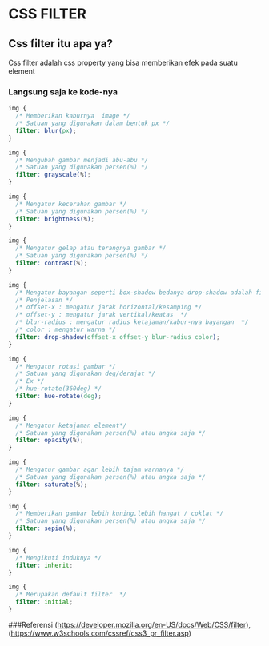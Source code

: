 # CSS FILTER

## Css filter itu apa ya?

Css filter adalah css property yang bisa memberikan efek pada suatu element

### Langsung saja ke kode-nya

```css
img {
  /* Memberikan kaburnya  image */
  /* Satuan yang digunakan dalam bentuk px */
  filter: blur(px);
}
```

```css
img {
  /* Mengubah gambar menjadi abu-abu */
  /* Satuan yang digunakan persen(%) */
  filter: grayscale(%);
}
```

```css
img {
  /* Mengatur kecerahan gambar */
  /* Satuan yang digunakan persen(%) */
  filter: brightness(%);
}
```

```css
img {
  /* Mengatur gelap atau terangnya gambar */
  /* Satuan yang digunakan persen(%) */
  filter: contrast(%);
}
```

```css
img {
  /* Mengatur bayangan seperti box-shadow bedanya drop-shadow adalah filter */
  /* Penjelasan */
  /* offset-x : mengatur jarak horizontal/kesamping */
  /* offset-y : mengatur jarak vertikal/keatas  */
  /* blur-radius : mengatur radius ketajaman/kabur-nya bayangan  */
  /* color : mengatur warna */
  filter: drop-shadow(offset-x offset-y blur-radius color);
}
```

```css
img {
  /* Mengatur rotasi gambar */
  /* Satuan yang digunakan deg/derajat */
  /* Ex */
  /* hue-rotate(360deg) */
  filter: hue-rotate(deg);
}
```

```css
img {
  /* Mengatur ketajaman element*/
  /* Satuan yang digunakan persen(%) atau angka saja */
  filter: opacity(%);
}
```

```css
img {
  /* Mengatur gambar agar lebih tajam warnanya */
  /* Satuan yang digunakan persen(%) atau angka saja */
  filter: saturate(%);
}
```

```css
img {
  /* Memberikan gambar lebih kuning,lebih hangat / coklat */
  /* Satuan yang digunakan persen(%) atau angka saja */
  filter: sepia(%);
}
```

```css
img {
  /* Mengikuti induknya */
  filter: inherit;
}
```

```css
img {
  /* Merupakan default filter  */
  filter: initial;
}
```
###Referensi (https://developer.mozilla.org/en-US/docs/Web/CSS/filter), (https://www.w3schools.com/cssref/css3_pr_filter.asp)

